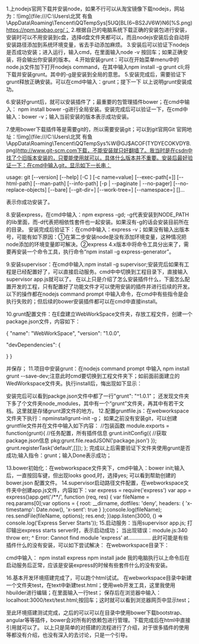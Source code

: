 1.上nodejs官网下载并安装node，如果不行可以从淘宝镜像下载nodejs，网站为：![img](file:///C:\Users\北冥 有鱼\AppData\Roaming\Tencent\QQTempSys\[5UQ[BL(6~BS2JV6W}N6[%S.png)https://npm.taobao.org/；
 2.根据自己的电脑系统下载正确的安装包进行安装，安装时可以不用安装到c盘，选择d盘文件夹都可以，而且nodejs安装后会自动将安装路径添加到系统环境变量，省去手动添加麻烦。
 3.安装后可以验证下nodejs是否成功安装；进入运行，输入cmd，在里面输入node -v 按回车；如果正确安装，将会输出你安装的版本。
 4.开始安装grunt：可以在开始菜单menu中的node.js文件加下打开nodejs command，在其中输入npm install -g grunt cli;将下载并安装grunt。其中的-g是安装到全局的意思。
   5.安装完成后，需要验证下grunt释放正确安装。可以在cmd中输入：grunt；提下一下          以上说明grunt安装成功。

6.安装好grunt后，就可以安装插件了；最重要的包管理插件bower；在cmd中输入： npm install bower -g进行全局安装。安装完成后可以验证一下，在cmd中输入：bower -v；输入当前安装的版本表示成功安装。

 7.使用bower下载插件等是需要git的，所以需要安装git；可以到git官网Git 官网地址：![img](file:///C:\Users\北冥 有鱼\AppData\Roaming\Tencent\QQTempSys\%W@GJ$ACOF(TYDYECOKVDYB.png)http://www.git-scm.com下载，不能安装就只好翻墙了。我当时是在csdn中找了个旧版本安装的，只要能使用就可以，具体什么版本并不重要。安装后最好验证一下：在cmd中输入git，显示如下一长串：

usage: git [--version] [--help] [-C <path>] [-c name=value]
[--exec-path[=<path>]] [--html-path] [--man-path] [--info-path]
[-p | --paginate | --no-pager] [--no-replace-objects] [--bare]
[--git-dir=<path>] [--work-tree=<path>] [--namespace=<name>]
<command> [<args>]...

表示你成功安装了。

 8.安装express，在cmd中输入：npm express -gd;  -g代表安装到NODE_PATH的lib里面，而-d代表把相依性套件也一起安装。如果沒有-g的话会安装目前所在的目录。
  安装完成后验证下：在cmd中输入：express -v；如果没有输入出版本号，可能有如下原因：①在第二步安装node是没有添加环境变量，这种情况把node添加的环境变量即可解决。②express 4.x版本中将命令工具分出来了，需要再安装一个命令工具，执行命令“npm install -g express-generator”。

 9.安装supervisor：在cmd中输入:npm install -g supervisor;安装完后如果有工程是已经配置好了，可以直接启动服务。cmd中中切换到工程目录下，直接输入supervisor app.js就可以了。
 在以上只是介绍了怎么安装插件什么，下面怎么配置开发的工程，只有配置好了功能文件才可以使用安装的插件并进行后续的开发。以下的操作都在nodejs command prompt 中输入命令，在cmd中有些指令是会执行失败的；但后续的bower安装插件都可以在cmd中直接install。

 10.grunt配置文件：在E盘建立WebWorkSpace文件夹，存放工程文件，创建一个package.json文件，内容如下：

{
"name": "WebWorkSpace",
"version": "1.0.0",


"devDependencies": {

}
} 

并保存；
  11.项目中安装grunt：在nodejs command prompt 中输入 npm install grunt --save-dev;注意此时cmd要切换到工程文件夹下；如前面前面建立的WedWorkspace文件夹。执行install后，悔出现如下显示：

 安装完后可以看到packge.json文件中都了一行"grunt": "^1.0.1"；    还发现文件夹下多了个文件夹node_modules，其中有一个“grunt”文件夹，再其中有若干文档。这里就是存储grunt源文件的地方。
 12.配置gruntfile.js：在webworkspace文件夹下执行：npminstallgrunt-init -g； 如果之前没有安装git，可以创建gruntfile文件并在文件中输入如下内容：
//包装函数
module.exports = function(grunt){
//任务配置，所有插件信息
grunt.initConfig({
//获取package.json信息
pkg:grunt.file.readJSON('package.json')
});
grunt.registerTask('default',[]]);
};   完成以上后需要验证下文件夹使用grunt是否成功;输入指令：grunt；输入Done表示成功；

   13.bower初始化：在webworkspace文件夹下，cmd中输入：bower init;输入后，一直按回车键，但出现looks good,时，选择yes;     可以看到帮助创建的 bower.json 配置文件。  14.supervisor启动路径文件配置，在webworkspace文件夹中创建app.js文件，内容如下：var express = require('express')
var app = express()app.get('/\**/', function (req, res) {
var fileName = req.params[0];var options = {
root: __dirname,
dotfiles: 'deny',
headers: {
'x-timestamp': Date.now(),
'x-sent': true
}
};console.log(fileName);
res.sendFile(fileName, options);
res.end;
})app.listen(3000, () => console.log('Express Server Starts'));
  15.启动服务：当用supervisor app.js; 打印输出express starts server时，表示启动成功；  当出现错误：module.js:340 throw err; ^ Error: Cannot find module 'express’ at...............  此时可能是有些插件什么的没有安装，可以如下尝试解决：   在webworkspace目录下：

cmd中输入：
npm install express
 npm install jade
我的电脑执行以上命令后在启动服务后正常，应该是安装express的时候有些套件什么的没有安装。

 16.基本开发环境搭建完成了，可以跑个html试试。
  在webworkspace目录中新建一个文件夹test，在text中新建test.html；使用web开发工具，这里我使用hbuilder进行编辑；在里面输入一行test；
  保存后在浏览器中输入：localhost:3000/text/test.html;按回车；这时就可以看到浏览器网页中显示test；

 至此环境搭建测试完成，之后的可以可以在目录中使用bower下载bootstrap、angular等等插件，bower会对所有的依赖包进行管理。下载完成后在html中直接引用就可以了。
 以上只是简单的对搭建的流程进行了介绍，对于很多插件的使用等都没有介绍，也没有深入的去讨论，只是一个引导。